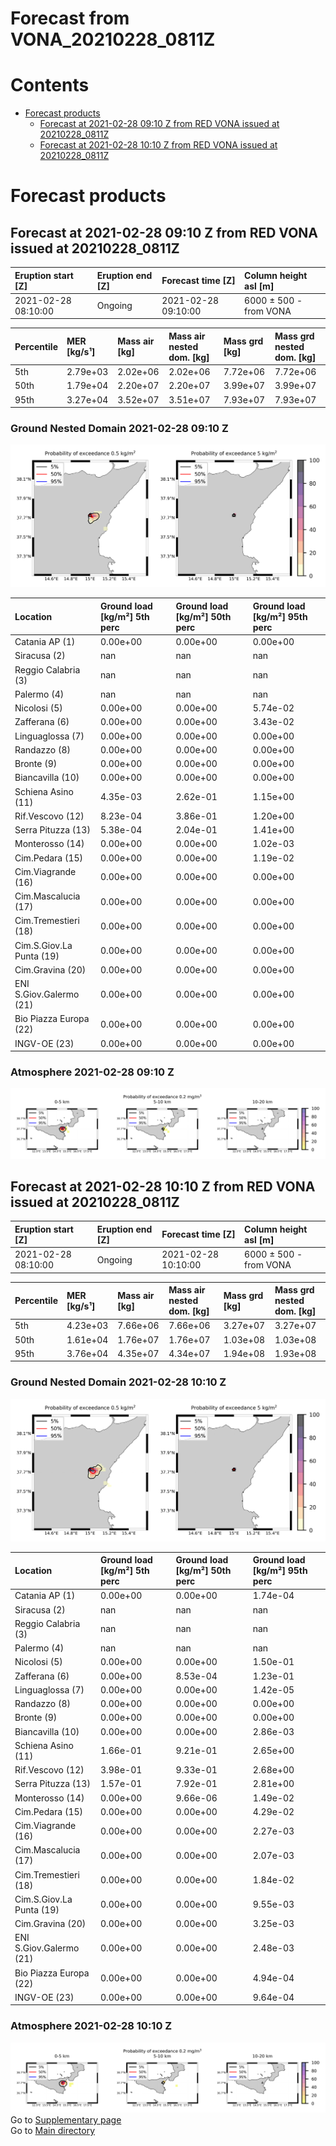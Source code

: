 
Forecast from VONA_20210228_0811Z
=================================

Contents
========

* [Forecast products](#forecast-products)
	* [Forecast at 2021-02-28 09:10 Z from RED VONA issued at 20210228_0811Z](#forecast-at-2021-02-28-0910-z-from-red-vona-issued-at-20210228_0811z)
	* [Forecast at 2021-02-28 10:10 Z from RED VONA issued at 20210228_0811Z](#forecast-at-2021-02-28-1010-z-from-red-vona-issued-at-20210228_0811z)

# Forecast products

## Forecast at 2021-02-28 09:10 Z from RED VONA issued at 20210228_0811Z
  

|Eruption start [Z]|Eruption end [Z]|Forecast time [Z]|Column height asl [m]|
| :--- | :--- | :--- | :--- |
|2021-02-28 08:10:00|Ongoing|2021-02-28 09:10:00|6000 ± 500 - from VONA|
  
  

|Percentile|MER [kg/s¹]|Mass air [kg]|Mass air nested dom. [kg]|Mass grd [kg]|Mass grd nested dom. [kg]|
| :--- | :--- | :--- | :--- | :--- | :--- |
|5th|2.79e+03|2.02e+06|2.02e+06|7.72e+06|7.72e+06|
|50th|1.79e+04|2.20e+07|2.20e+07|3.99e+07|3.99e+07|
|95th|3.27e+04|3.52e+07|3.51e+07|7.93e+07|7.93e+07|
  

### Ground Nested Domain 2021-02-28 09:10 Z
  
![](./figures/probability_grd_2021_02_28_0910_grid_1_1.png)  
  
  
  
  
  
  
  
  
  
  
  
  
  
  
  
  
  
  
  
  
  
  

|Location|Ground load [kg/m²] 5th perc|Ground load [kg/m²] 50th perc|Ground load [kg/m²] 95th perc|
| :--- | :--- | :--- | :--- |
|Catania AP (1)|0.00e+00|0.00e+00|0.00e+00|
|Siracusa (2)|nan|nan|nan|
|Reggio Calabria (3)|nan|nan|nan|
|Palermo (4)|nan|nan|nan|
|Nicolosi (5)|0.00e+00|0.00e+00|5.74e-02|
|Zafferana (6)|0.00e+00|0.00e+00|3.43e-02|
|Linguaglossa (7)|0.00e+00|0.00e+00|0.00e+00|
|Randazzo (8)|0.00e+00|0.00e+00|0.00e+00|
|Bronte (9)|0.00e+00|0.00e+00|0.00e+00|
|Biancavilla (10)|0.00e+00|0.00e+00|0.00e+00|
|Schiena Asino (11)|4.35e-03|2.62e-01|1.15e+00|
|Rif.Vescovo (12)|8.23e-04|3.86e-01|1.20e+00|
|Serra Pituzza (13)|5.38e-04|2.04e-01|1.41e+00|
|Monterosso (14)|0.00e+00|0.00e+00|1.02e-03|
|Cim.Pedara (15)|0.00e+00|0.00e+00|1.19e-02|
|Cim.Viagrande (16)|0.00e+00|0.00e+00|0.00e+00|
|Cim.Mascalucia (17)|0.00e+00|0.00e+00|0.00e+00|
|Cim.Tremestieri (18)|0.00e+00|0.00e+00|0.00e+00|
|Cim.S.Giov.La Punta (19)|0.00e+00|0.00e+00|0.00e+00|
|Cim.Gravina (20)|0.00e+00|0.00e+00|0.00e+00|
|ENI S.Giov.Galermo (21)|0.00e+00|0.00e+00|0.00e+00|
|Bio Piazza Europa (22)|0.00e+00|0.00e+00|0.00e+00|
|INGV-OE (23)|0.00e+00|0.00e+00|0.00e+00|
  

### Atmosphere 2021-02-28 09:10 Z
  
![](./figures/probability_air_2021_02_28_0910_grid_2_conclev_1_1.png)
## Forecast at 2021-02-28 10:10 Z from RED VONA issued at 20210228_0811Z
  

|Eruption start [Z]|Eruption end [Z]|Forecast time [Z]|Column height asl [m]|
| :--- | :--- | :--- | :--- |
|2021-02-28 08:10:00|Ongoing|2021-02-28 10:10:00|6000 ± 500 - from VONA|
  
  

|Percentile|MER [kg/s¹]|Mass air [kg]|Mass air nested dom. [kg]|Mass grd [kg]|Mass grd nested dom. [kg]|
| :--- | :--- | :--- | :--- | :--- | :--- |
|5th|4.23e+03|7.66e+06|7.66e+06|3.27e+07|3.27e+07|
|50th|1.61e+04|1.76e+07|1.76e+07|1.03e+08|1.03e+08|
|95th|3.76e+04|4.35e+07|4.34e+07|1.94e+08|1.93e+08|
  

### Ground Nested Domain 2021-02-28 10:10 Z
  
![](./figures/probability_grd_2021_02_28_1010_grid_1_2.png)  
  
  
  
  
  
  
  
  
  
  
  
  
  
  
  
  
  
  
  
  
  
  

|Location|Ground load [kg/m²] 5th perc|Ground load [kg/m²] 50th perc|Ground load [kg/m²] 95th perc|
| :--- | :--- | :--- | :--- |
|Catania AP (1)|0.00e+00|0.00e+00|1.74e-04|
|Siracusa (2)|nan|nan|nan|
|Reggio Calabria (3)|nan|nan|nan|
|Palermo (4)|nan|nan|nan|
|Nicolosi (5)|0.00e+00|0.00e+00|1.50e-01|
|Zafferana (6)|0.00e+00|8.53e-04|1.23e-01|
|Linguaglossa (7)|0.00e+00|0.00e+00|1.42e-05|
|Randazzo (8)|0.00e+00|0.00e+00|0.00e+00|
|Bronte (9)|0.00e+00|0.00e+00|0.00e+00|
|Biancavilla (10)|0.00e+00|0.00e+00|2.86e-03|
|Schiena Asino (11)|1.66e-01|9.21e-01|2.65e+00|
|Rif.Vescovo (12)|3.98e-01|9.33e-01|2.68e+00|
|Serra Pituzza (13)|1.57e-01|7.92e-01|2.81e+00|
|Monterosso (14)|0.00e+00|9.66e-06|1.49e-02|
|Cim.Pedara (15)|0.00e+00|0.00e+00|4.29e-02|
|Cim.Viagrande (16)|0.00e+00|0.00e+00|2.27e-03|
|Cim.Mascalucia (17)|0.00e+00|0.00e+00|2.07e-03|
|Cim.Tremestieri (18)|0.00e+00|0.00e+00|1.84e-02|
|Cim.S.Giov.La Punta (19)|0.00e+00|0.00e+00|9.55e-03|
|Cim.Gravina (20)|0.00e+00|0.00e+00|3.25e-03|
|ENI S.Giov.Galermo (21)|0.00e+00|0.00e+00|2.48e-03|
|Bio Piazza Europa (22)|0.00e+00|0.00e+00|4.94e-04|
|INGV-OE (23)|0.00e+00|0.00e+00|9.64e-04|
  

### Atmosphere 2021-02-28 10:10 Z
  
![](./figures/probability_air_2021_02_28_1010_grid_2_conclev_1_2.png)  
Go to [Supplementary page](Supplementary_page.md)  
Go to [Main directory](https://github.com/federicapardini/Real_time_ash_forecast)